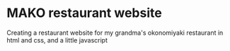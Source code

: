 # MAKO restaurant website
 
Creating a restaurant website for my grandma's okonomiyaki restaurant in html and css, and a little javascript
